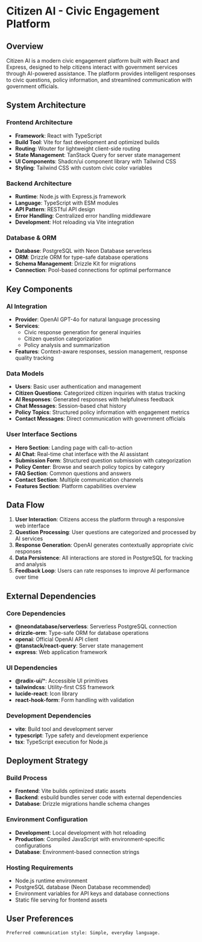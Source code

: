 # Citizen AI - Civic Engagement Platform

## Overview

Citizen AI is a modern civic engagement platform built with React and Express, designed to help citizens interact with government services through AI-powered assistance. The platform provides intelligent responses to civic questions, policy information, and streamlined communication with government officials.

## System Architecture

### Frontend Architecture
- **Framework**: React with TypeScript
- **Build Tool**: Vite for fast development and optimized builds
- **Routing**: Wouter for lightweight client-side routing
- **State Management**: TanStack Query for server state management
- **UI Components**: Shadcn/ui component library with Tailwind CSS
- **Styling**: Tailwind CSS with custom civic color variables

### Backend Architecture
- **Runtime**: Node.js with Express.js framework
- **Language**: TypeScript with ESM modules
- **API Pattern**: RESTful API design
- **Error Handling**: Centralized error handling middleware
- **Development**: Hot reloading via Vite integration

### Database & ORM
- **Database**: PostgreSQL with Neon Database serverless
- **ORM**: Drizzle ORM for type-safe database operations
- **Schema Management**: Drizzle Kit for migrations
- **Connection**: Pool-based connections for optimal performance

## Key Components

### AI Integration
- **Provider**: OpenAI GPT-4o for natural language processing
- **Services**: 
  - Civic response generation for general inquiries
  - Citizen question categorization
  - Policy analysis and summarization
- **Features**: Context-aware responses, session management, response quality tracking

### Data Models
- **Users**: Basic user authentication and management
- **Citizen Questions**: Categorized citizen inquiries with status tracking
- **AI Responses**: Generated responses with helpfulness feedback
- **Chat Messages**: Session-based chat history
- **Policy Topics**: Structured policy information with engagement metrics
- **Contact Messages**: Direct communication with government officials

### User Interface Sections
- **Hero Section**: Landing page with call-to-action
- **AI Chat**: Real-time chat interface with the AI assistant
- **Submission Form**: Structured question submission with categorization
- **Policy Center**: Browse and search policy topics by category
- **FAQ Section**: Common questions and answers
- **Contact Section**: Multiple communication channels
- **Features Section**: Platform capabilities overview

## Data Flow

1. **User Interaction**: Citizens access the platform through a responsive web interface
2. **Question Processing**: User questions are categorized and processed by AI services
3. **Response Generation**: OpenAI generates contextually appropriate civic responses
4. **Data Persistence**: All interactions are stored in PostgreSQL for tracking and analysis
5. **Feedback Loop**: Users can rate responses to improve AI performance over time

## External Dependencies

### Core Dependencies
- **@neondatabase/serverless**: Serverless PostgreSQL connection
- **drizzle-orm**: Type-safe ORM for database operations
- **openai**: Official OpenAI API client
- **@tanstack/react-query**: Server state management
- **express**: Web application framework

### UI Dependencies
- **@radix-ui/***: Accessible UI primitives
- **tailwindcss**: Utility-first CSS framework
- **lucide-react**: Icon library
- **react-hook-form**: Form handling with validation

### Development Dependencies
- **vite**: Build tool and development server
- **typescript**: Type safety and development experience
- **tsx**: TypeScript execution for Node.js

## Deployment Strategy

### Build Process
- **Frontend**: Vite builds optimized static assets
- **Backend**: esbuild bundles server code with external dependencies
- **Database**: Drizzle migrations handle schema changes

### Environment Configuration
- **Development**: Local development with hot reloading
- **Production**: Compiled JavaScript with environment-specific configurations
- **Database**: Environment-based connection strings

### Hosting Requirements
- Node.js runtime environment
- PostgreSQL database (Neon Database recommended)
- Environment variables for API keys and database connections
- Static file serving for frontend assets

## User Preferences

```
Preferred communication style: Simple, everyday language.
```
